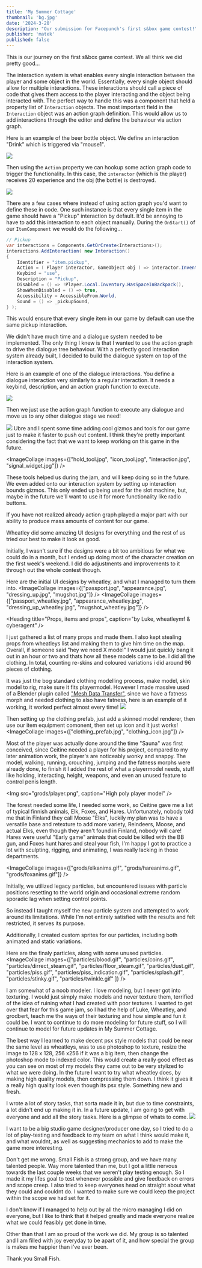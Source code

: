 ```yaml
---
title: 'My Summer Cottage'
thumbnail: 'bg.jpg'
date: '2024-3-20'
description: "Our submission for Facepunch's first s&box game contest!"
publisher: 'matek'
published: false
---
```


This is our journey on the first s&box game contest. We all think we did pretty good...

<Heading title="Interaction System" caption="by matek and ceitine" />

The interaction system is what enables every single interaction between the player and some object in the world. Essentially, every single object should allow for multiple interactions. These interactions should call a piece of code that gives them access to the player interacting and the object being interacted with. The perfect way to handle this was a component that held a property list of `Interaction` objects. The most important field in the `Interaction` object was an action graph definition. This would allow us to add interactions through the editor and define the behaviour via action graph.

Here is an example of the beer bottle object. We define an interaction "Drink" which is triggered via "mouse1".

<Img src="beer_interaction.jpg" />

Then using the `Action` property we can hookup some action graph code to trigger the functionality. In this case, the `interactor` (which is the player) receives 20 experience and the obj (the bottle) is destroyed.

<Img src="beer_actiongraph.jpg" />

There are a few cases where instead of using action graph you'd want to define these in code. One such instance is that every single item in the game should have a "Pickup" interaction by default. It'd be annoying to have to add this interaction to each object manually. During the `OnStart()` of our `ItemComponent` we would do the following...

```csharp
// Pickup
var interactions = Components.GetOrCreate<Interactions>();
interactions.AddInteraction( new Interaction()
{
	Identifier = "item.pickup",
	Action = ( Player interactor, GameObject obj ) => interactor.Inventory.GiveItem( this ),
	Keybind = "use",
	Description = "Pickup",
	Disabled = () => !Player.Local.Inventory.HasSpaceInBackpack(),
	ShowWhenDisabled = () => true,
	Accessibility = AccessibleFrom.World,
	Sound = () => _pickupSound,
} );
```

This would ensure that every single item in our game by default can use the same pickup interaction.

<Heading title="Dialogue System" caption="by matek" />

We didn't have much time and a dialogue system needed to be implemented. The only thing I knew is that I wanted to use the action graph to drive the dialogue tree behaviour. With a perfectly good interaction system already built, I decided to build the dialogue system on top of the interaction system.

Here is an example of one of the dialogue interactions. You define a dialogue interaction very similarly to a regular interaction. It needs a keybind, description, and an action graph function to execute.

<Img src="dialogue_interaction.jpg" />

Then we just use the action graph function to execute any dialogue and move us to any other dialogue stage we need!

<Img src="dialogue_actiongraph.jpg" />

<Heading title="Tools & Gizmos" caption="by ceitine and ubre" />
Ubre and I spent some time adding cool gizmos and tools for our game just to make it faster to push out content.
I think they're pretty important considering the fact that we want to keep working on this game in the future.

<ImageCollage images={["hold_tool.jpg", "icon_tool.jpg", "interaction.jpg", "signal_widget.jpg"]} />

These tools helped us during the jam, and will keep doing so in the future. We even added onto our interaction system by setting up interaction bounds gizmos. This only ended up being used for the slot machine, but, maybe in the future we'll want to use it for more functionality like radio buttons.

If you have not realized already action graph played a major part with our ability to produce mass amounts of content for our game.

<Heading title="UI" caption="by wheatleymf, gio, matek and ceitine" />

Wheatley did some amazing UI designs for everything and the rest of us tried our best to make it look as good.

<Heading h="h4" title="Character Creation" caption="by ceitine" />
Initially, I wasn't sure if the designs were a bit too ambitious for what we could do in a month, but I ended up doing most of the character creation on the first week's weekend. I did do adjustments and improvements to it through out the whole contest though.

Here are the initial UI designs by wheatley, and what I managed to turn them into.
<ImageCollage images={["passport.jpg", "appearance.jpg", "dressing_up.jpg", "mugshot.jpg"]} />
<ImageCollage images={["passport_wheatley.jpg", "appearance_wheatley.jpg", "dressing_up_wheatley.jpg", "mugshot_wheatley.jpg"]} />

<Heading title="Props, items and props", caption="by Luke, wheatleymf & cyberagent" />

<Heading h="h4" title="Lukes" />
I just gathered a list of many props and made them.
I also kept stealing props from wheatleys list and making them to give him time on the map.
Overall, if someone said "hey we need X model" I would just quickly bang it out in an hour or two and thats how all these models came to be.
<ImageCollage images={["lukes/props1.jpg", "lukes/props2.jpg", "lukes/props3.jpg", "lukes/props4.jpg", "lukes/props5.jpg", "lukes/items.jpg" ]} />

<Heading title="Clothing" caption="by Luke" />
I did all the clothing. In total, counting re-skins and coloured variations i did around 96 pieces of clothing.
<ImageCollage images={["clothing1.jpg", "clothing2.jpg", "clothing3.jpg", "clothing4.jpg", "clothing5.jpg",]} />

It was just the bog standard clothing modelling process, make model, skin model to rig, make sure it fits playermodel.
However I made massive used of a Blender plugin called ["Mesh Data Transfer"](https://mmemoli.gumroad.com/l/tOKEh),
since we have a fatness morph and needed clothing to also have fatness, here is an example of it working, it worked perfect almost every time!
<Img src="morph_transfer.gif" />

Then setting up the clothing prefab, just add a skinned model renderer, then use our item equipment comonent, then set up icon and it just works!
<ImageCollage images={["clothing_prefab.jpg", "clothing_icon.jpg"]} />

<Heading title="Player" caption="by Grodbert" />
Most of the player was actually done around the time "Sauna" was first conceived, since Ceitine needed a player for his project, compared to my later animation work, the player's are noticeably wonky and snappy. 
The model, walking, running, crouching, jumping and the fatness morphs were already done, to finish it I added the rest of what a playermodel needs, stuff like holding, interacting, height, weapons, and even an unused feature to control penis length.

<Img src="grods/player.png", caption="High poly player model" />

<Heading title="Animals" caption="by Grodbert" />
The forest needed some life, I needed some work, so Ceitine gave me a list of typical finnish animals, Elk, Foxes, and Hares.
Unfortunately, nobody told me that in Finland they call Moose "Elks", luckily my plan was to have a versatile base and retexture to add more variety, Reindeers, Moose, and actual Elks, even though they aren't found in Finland, nobody will care!
Hares were useful "Early game" animals that could be killed with the BB gun, and Foxes hunt hares and steal your fish, I'm happy I got to practice a lot with sculpting, rigging, and animating, I was really lacking in those departments.

<ImageCollage images={["grods/elkanims.gif", "grods/hareanims.gif", "grods/foxanims.gif"]} />

<Heading title="Particles" caption="by Luke" />
Initially, we utilized legacy particles, but encountered issues with particle positions resetting to the world origin and occasional extreme random sporadic lag when setting control points. 

So instead I taught myself the new particle system and attempted to work around its limitations. While I'm not entirely satisfied with the results and felt restricted, it serves its purpose.

Additionally, I created custom sprites for our particles, including both animated and static variations. 

Here are the finaly particles, along with some unused particles.
<ImageCollage images={["particles/blood.gif", "particles/coins.gif", "particles/dirrect_steam.gif", "particles/floor_steam.gif", "particles/dust.gif", "particles/piss.gif", "particles/piss_indication.gif", "particles/splash.gif", "particles/stinky.gif", "particles/twinkle.gif" ]} />

<Heading title="Models" caption="by CyberAgent" />
I am somewhat of a noob modeler. I love modeling, but I never got into texturing. I would just simply make models and never texture them, terrified of the idea of ruining what I had created with poor textures.
I wanted to get over that fear for this game jam, so I had the help of Luke, Wheatley, and grodbert, teach me the ways of their texturing and how simple and fun it could be. I want to continue to do more modeling for future stuff, so I will continue to model for future updates in My Summer Cottage.
<ImageCollage images={["cyberairhorn.png", "cyberammo.png", "cyberaxe.png", "cybercollage.png", "cybercrate.png", "cyberflash.png", "cybermeat.png" ]} />

The best way I learned to make decent psx style models that could be near the same level as wheatleys, was to use photoshop to texture, resize the image to 128 x 128, 256 x256 if it was a big item, then change the photoshop mode to indexed color. This would create a really good effect as you can see on most of my models they came out to be very stylized to what we were doing. In the future I want to try what wheatley does, by making high quality models, then compressing them down. I think it gives it a really high quality look even though its psx style. Something new and fresh.

<Heading title="Yapping" caption="by Cyberagent" />

I wrote a lot of story tasks, that sorta made it in, but due to time constraints, a lot didn't end up making it in. In a future update, I am going to get with everyone and add all the story tasks.
Here is a glimpse of whats to come.
<Img src="https://i.imgur.com/1MPyjjg.png" />

I want to be a big studio game designer/producer one day, so I tried to do a lot of play-testing and feedback to my team on what I think would make it, and what wouldnt, as well as suggesting mechanics to add to make the game more interesting. 

Don't get me wrong. Small Fish is a strong group, and we have many talented people. Way more talented than me, but I got a little nervous towards the last couple weeks that we weren't play testing enough. So I made it my lifes goal to test whenever possible and give feedback on errors and scope creep. I also tried to keep everyones head on straight about what they could and couldnt do. I wanted to make sure we could keep the project within the scope we had set for it. 

I don't know if I managed to help out by all the micro managing I did on everyone, but I like to think that it helped greatly and made everyone realize what we could feasibly get done in time. 

Other than that I am so proud of the work we did. My group is so talented and I am filled with joy everyday to be apart of it, and how special the group is makes me happier than i've ever been.

Thank you Small Fish.